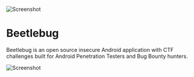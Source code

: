 ![Screenshot](https://hafiz.ng/wp-content/uploads/2022/03/github_beetlebug.png)

# Beetlebug
Beetlebug is an open source insecure Android application with CTF challenges built for Android Penetration Testers and Bug Bounty hunters.


![Screenshot](https://hafiz.ng/wp-content/uploads/2022/03/Group-80.png)

